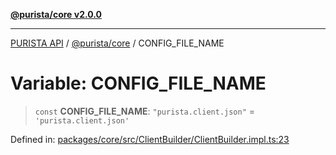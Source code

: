 [**@purista/core v2.0.0**](../README.md)

***

[PURISTA API](../../../packages.md) / [@purista/core](../README.md) / CONFIG\_FILE\_NAME

# Variable: CONFIG\_FILE\_NAME

> `const` **CONFIG\_FILE\_NAME**: `"purista.client.json"` = `'purista.client.json'`

Defined in: [packages/core/src/ClientBuilder/ClientBuilder.impl.ts:23](https://github.com/puristajs/purista/blob/master/packages/core/src/ClientBuilder/ClientBuilder.impl.ts#L23)
